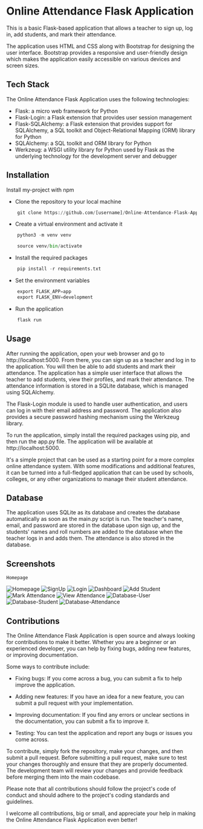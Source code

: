 
# Online Attendance Flask Application

This is a basic Flask-based application that allows a teacher to sign up, log in, add students, and mark their attendance.

The application uses HTML and CSS along with Bootstrap for designing the user interface. Bootstrap provides a responsive and user-friendly design which makes the application easily accessible on various devices and screen sizes.


## Tech Stack

The Online Attendance Flask Application uses the following technologies:

- Flask: a micro web framework for Python
- Flask-Login: a Flask extension that provides user session management
- Flask-SQLAlchemy: a Flask extension that provides support for SQLAlchemy, a SQL toolkit and Object-Relational Mapping (ORM) library for Python
- SQLAlchemy: a SQL toolkit and ORM library for Python
- Werkzeug: a WSGI utility library for Python used by Flask as the underlying technology for the development server and debugger
## Installation

Install my-project with npm

- Clone the repository to your local machine

```python
    git clone https://github.com/[username]/Online-Attendance-Flask-Application.git
```
- Create a virtual environment and activate it

```python
    python3 -m venv venv

    source venv/bin/activate
```
- Install the required packages
```python
    pip install -r requirements.txt
```
- Set the environment variables
```python
    export FLASK_APP=app
    export FLASK_ENV=development
```
- Run the application
```python
    flask run
```
    
## Usage
After running the application, open your web browser and go to http://localhost:5000. From there, you can sign up as a teacher and log in to the application. You will then be able to add students and mark their attendance.
The application has a simple user interface that allows the teacher to add students, view their profiles, and mark their attendance. The attendance information is stored in a SQLite database, which is managed using SQLAlchemy.

The Flask-Login module is used to handle user authentication, and users can log in with their email address and password. The application also provides a secure password hashing mechanism using the Werkzeug library.

To run the application, simply install the required packages using pip, and then run the app.py file. The application will be available at http://localhost:5000.

It's a simple project that can be used as a starting point for a more complex online attendance system. With some modifications and additional features, it can be turned into a full-fledged application that can be used by schools, colleges, or any other organizations to manage their student attendance.
## Database
The application uses SQLite as its database and creates the database automatically as soon as the main.py script is run. The teacher's name, email, and password are stored in the database upon sign up, and the students' names and roll numbers are added to the database when the teacher logs in and adds them. The attendance is also stored in the database.

## Screenshots
```
Homepage
```
![Homepage](https://github.com/rv1281/Online-Attendance-Flask-Application/blob/main/screenshots/Homepage.jpg)
![SignUp](https://github.com/rv1281/Online-Attendance-Flask-Application/blob/main/screenshots/SignUp.jpg)
![Login](https://github.com/rv1281/Online-Attendance-Flask-Application/blob/main/screenshots/Login.jpg)
![Dashboard](https://github.com/rv1281/Online-Attendance-Flask-Application/blob/main/screenshots/Dashboard.jpg)
![Add Student](https://github.com/rv1281/Online-Attendance-Flask-Application/blob/main/screenshots/Add%20Student.jpg)
![Mark Attendance](https://github.com/rv1281/Online-Attendance-Flask-Application/blob/main/screenshots/MarkAttendance.jpg)
![View Attendance](https://github.com/rv1281/Online-Attendance-Flask-Application/blob/main/screenshots/View%20Attendance.jpg)
![Database-User](https://github.com/rv1281/Online-Attendance-Flask-Application/blob/main/screenshots/Database.jpg)
![Database-Student](https://github.com/rv1281/Online-Attendance-Flask-Application/blob/main/screenshots/Database2.jpg)
![Database-Attendance](https://github.com/rv1281/Online-Attendance-Flask-Application/blob/main/screenshots/Database3.jpg)
## Contributions

The Online Attendance Flask Application is open source and always looking for contributions to make it better. Whether you are a beginner or an experienced developer, you can help by fixing bugs, adding new features, or improving documentation.

Some ways to contribute include:

- Fixing bugs: If you come across a bug, you can submit a fix to help improve the application.

- Adding new features: If you have an idea for a new feature, you can submit a pull request with your implementation.

- Improving documentation: If you find any errors or unclear sections in the documentation, you can submit a fix to improve it.

- Testing: You can test the application and report any bugs or issues you come across.

To contribute, simply fork the repository, make your changes, and then submit a pull request. Before submitting a pull request, make sure to test your changes thoroughly and ensure that they are properly documented.
The development team will review your changes and provide feedback before merging them into the main codebase.

Please note that all contributions should follow the project's code of conduct and should adhere to the project's coding standards and guidelines.

I welcome all contributions, big or small, and appreciate your help in making the Online Attendance Flask Application even better!
